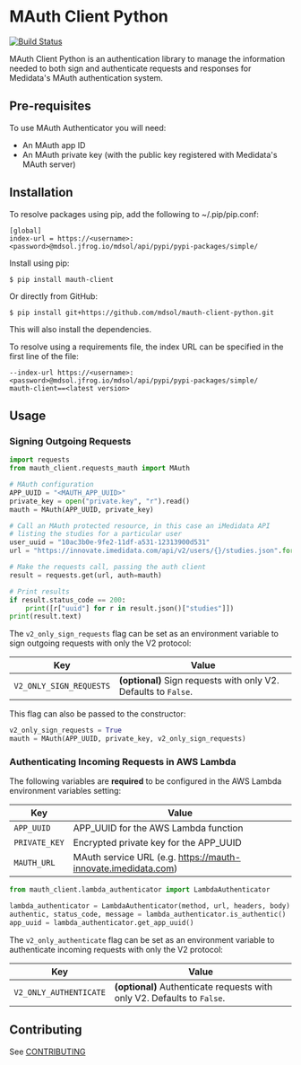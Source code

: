 # MAuth Client Python
[![Build
Status](https://travis-ci.com/mdsol/mauth-client-python.svg?token=YCqgqZjJBpwz6GCprYaV&branch=develop)](https://travis-ci.com/mdsol/mauth-client-python)

MAuth Client Python is an authentication library to manage the information needed to both sign and authenticate requests and responses for Medidata's MAuth authentication system.


## Pre-requisites

To use MAuth Authenticator you will need:

* An MAuth app ID
* An MAuth private key (with the public key registered with Medidata's MAuth server)


## Installation

To resolve packages using pip, add the following to ~/.pip/pip.conf:
```
[global]
index-url = https://<username>:<password>@mdsol.jfrog.io/mdsol/api/pypi/pypi-packages/simple/
```

Install using pip:
```
$ pip install mauth-client
```

Or directly from GitHub:
```
$ pip install git+https://github.com/mdsol/mauth-client-python.git
```

This will also install the dependencies.

To resolve using a requirements file, the index URL can be specified in the first line of the file:
```
--index-url https://<username>:<password>@mdsol.jfrog.io/mdsol/api/pypi/pypi-packages/simple/
mauth-client==<latest version>
```

## Usage

### Signing Outgoing Requests

```python
import requests
from mauth_client.requests_mauth import MAuth

# MAuth configuration
APP_UUID = "<MAUTH_APP_UUID>"
private_key = open("private.key", "r").read()
mauth = MAuth(APP_UUID, private_key)

# Call an MAuth protected resource, in this case an iMedidata API
# listing the studies for a particular user
user_uuid = "10ac3b0e-9fe2-11df-a531-12313900d531"
url = "https://innovate.imedidata.com/api/v2/users/{}/studies.json".format(user_uuid)

# Make the requests call, passing the auth client
result = requests.get(url, auth=mauth)

# Print results
if result.status_code == 200:
    print([r["uuid"] for r in result.json()["studies"]])
print(result.text)
```

The `v2_only_sign_requests` flag can be set as an environment variable to sign outgoing requests with only the V2 protocol:

| Key                     | Value                                                           |
| ----------------------- | --------------------------------------------------------------- |
| `V2_ONLY_SIGN_REQUESTS` | **(optional)** Sign requests with only V2. Defaults to `False`. |

This flag can also be passed to the constructor:

```python
v2_only_sign_requests = True
mauth = MAuth(APP_UUID, private_key, v2_only_sign_requests)
```


### Authenticating Incoming Requests in AWS Lambda

The following variables are **required** to be configured in the AWS Lambda environment variables setting:

| Key            | Value                                                         |
| -------------- | ------------------------------------------------------------- |
| `APP_UUID`     | APP_UUID for the AWS Lambda function                          |
| `PRIVATE_KEY`  | Encrypted private key for the APP_UUID                        |
| `MAUTH_URL`    | MAuth service URL (e.g. https://mauth-innovate.imedidata.com) |

```python
from mauth_client.lambda_authenticator import LambdaAuthenticator

lambda_authenticator = LambdaAuthenticator(method, url, headers, body)
authentic, status_code, message = lambda_authenticator.is_authentic()
app_uuid = lambda_authenticator.get_app_uuid()
```

The `v2_only_authenticate` flag can be set as an environment variable to authenticate incoming requests with only the V2 protocol:

| Key                    | Value                                                                   |
| ---------------------- | ----------------------------------------------------------------------- |
| `V2_ONLY_AUTHENTICATE` | **(optional)** Authenticate requests with only V2. Defaults to `False`. |


## Contributing

See [CONTRIBUTING](CONTRIBUTING.md)
